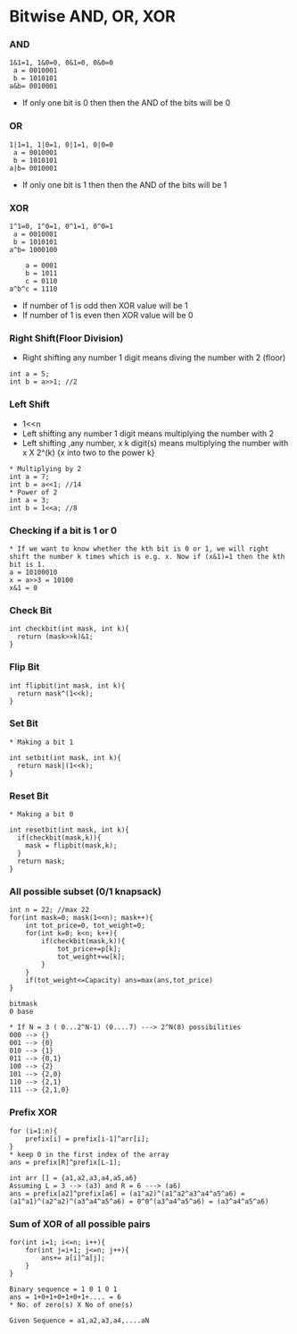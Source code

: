 # Bitwise AND, OR, XOR

### AND
```
1&1=1, 1&0=0, 0&1=0, 0&0=0
 a = 0010001
 b = 1010101
a&b= 0010001
```
* If only one bit is 0 then then the AND of the bits will be 0

### OR
```
1|1=1, 1|0=1, 0|1=1, 0|0=0
 a = 0010001
 b = 1010101
a|b= 0010001
```
* If only one bit is 1 then then the AND of the bits will be 1
### XOR
```
1^1=0, 1^0=1, 0^1=1, 0^0=1
 a = 0010001
 b = 1010101
a^b= 1000100
```   
```   
    a = 0001
    b = 1011
    c = 0110
a^b^c = 1110
```
* If number of 1 is odd then XOR value will be 1
* If number of 1 is even then XOR value will be 0
### Right Shift(Floor Division)
* Right shifting any number 1 digit means diving the number with 2 (floor)
```
int a = 5;
int b = a>>1; //2
```
### Left Shift
* 1<<n
* Left shifting any number 1 digit means multiplying the number with 2
* Left shifting ,any number, x k digit(s) means multiplying the number with x X 2^(k) {x into two to the power k}

``` 
* Multiplying by 2
int a = 7;
int b = a<<1; //14
* Power of 2
int a = 3;
int b = 1<<a; //8
```
### Checking if a bit is 1 or 0
```
* If we want to know whether the kth bit is 0 or 1, we will right shift the number k times which is e.g. x. Now if (x&1)=1 then the kth bit is 1. 
a = 10100010
x = a>>3 = 10100
x&1 = 0
```
### Check Bit
```
int checkbit(int mask, int k){
  return (mask>>k)&1;
}
```
### Flip Bit
```
int flipbit(int mask, int k){
  return mask^(1<<k);
}
```
### Set Bit
```
* Making a bit 1
```
```
int setbit(int mask, int k){
  return mask|(1<<k);
}
```
### Reset Bit
```
* Making a bit 0
```
```
int resetbit(int mask, int k){
  if(checkbit(mask,k)){
    mask = flipbit(mask,k);
  }
  return mask;
}
```
### All possible subset (0/1 knapsack)
```
int n = 22; //max 22
for(int mask=0; mask(1<<n); mask++){
    int tot_price=0, tot_weight=0;
    for(int k=0; k<n; k++){
        if(checkbit(mask,k)){
            tot_price+=p[k];
            tot_weight+=w[k];
        }
    }
    if(tot_weight<=Capacity) ans=max(ans,tot_price)
}
```
```
bitmask
0 base
```
```
* If N = 3 ( 0...2^N-1) (0....7) ---> 2^N(8) possibilities 
000 --> {}
001 --> {0}
010 --> {1}
011 --> {0,1}
100 --> {2}
101 --> {2,0}
110 --> {2,1}
111 --> {2,1,0}
```
### Prefix XOR
```
for (i=1:n){
    prefix[i] = prefix[i-1]^arr[i];
}
* keep 0 in the first index of the array
ans = prefix[R]^prefix[L-1];
```
```
int arr [] = {a1,a2,a3,a4,a5,a6}
Assuming L = 3 --> (a3) and R = 6 ---> (a6)
ans = prefix[a2]^prefix[a6] = (a1^a2)^(a1^a2^a3^a4^a5^a6) = (a1^a1)^(a2^a2)^(a3^a4^a5^a6) = 0^0^(a3^a4^a5^a6) = (a3^a4^a5^a6)
```
### Sum of XOR of all possible pairs
```
for(int i=1; i<=n; i++){
    for(int j=i+1; j<=n; j++){
        ans+= a[i]^a[j];
    }
}
```
```
Binary sequence = 1 0 1 0 1
ans = 1+0+1+0+1+0+1+.... = 6
* No. of zero(s) X No of one(s) 
```
```
Given Sequence = a1,a2,a3,a4,....aN

